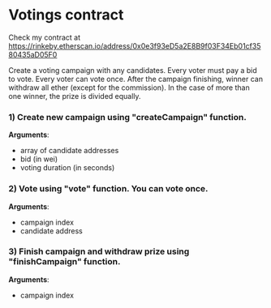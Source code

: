 # Votings contract
Check my contract at https://rinkeby.etherscan.io/address/0x0e3f93eD5a2E8B9f03F34Eb01cf3580435aD05F0

Сreate a voting campaign with any candidates. 
Every voter must pay a bid to vote. Every voter can vote once.
After the campaign finishing, winner can withdraw all ether (except for the commission).
In the case of more than one winner, the prize is divided equally.


### 1) Create new campaign  using "createCampaign" function.  
 **Arguments**: 
 - array of candidate addresses
 - bid (in wei)
 - voting duration (in seconds)  
   

### 2) Vote using  "vote" function.  You can vote once.
**Arguments**: 
 -  campaign index
 -  candidate address    
    

 ### 3) Finish campaign and withdraw prize using "finishCampaign" function.  
**Arguments**: 
 -  campaign index   

